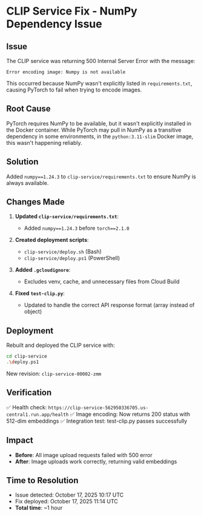# CLIP Service Fix - NumPy Dependency Issue

## Issue
The CLIP service was returning 500 Internal Server Error with the message:
```
Error encoding image: Numpy is not available
```

This occurred because NumPy wasn't explicitly listed in `requirements.txt`, causing PyTorch to fail when trying to encode images.

## Root Cause
PyTorch requires NumPy to be available, but it wasn't explicitly installed in the Docker container. While PyTorch may pull in NumPy as a transitive dependency in some environments, in the `python:3.11-slim` Docker image, this wasn't happening reliably.

## Solution
Added `numpy==1.24.3` to `clip-service/requirements.txt` to ensure NumPy is always available.

## Changes Made
1. **Updated `clip-service/requirements.txt`**:
   - Added `numpy==1.24.3` before `torch==2.1.0`

2. **Created deployment scripts**:
   - `clip-service/deploy.sh` (Bash)
   - `clip-service/deploy.ps1` (PowerShell)

3. **Added `.gcloudignore`**:
   - Excludes venv, cache, and unnecessary files from Cloud Build

4. **Fixed `test-clip.py`**:
   - Updated to handle the correct API response format (array instead of object)

## Deployment
Rebuilt and deployed the CLIP service with:
```bash
cd clip-service
.\deploy.ps1
```

New revision: `clip-service-00002-zmm`

## Verification
✅ Health check: `https://clip-service-562950336705.us-central1.run.app/health`
✅ Image encoding: Now returns 200 status with 512-dim embeddings
✅ Integration test: test-clip.py passes successfully

## Impact
- **Before**: All image upload requests failed with 500 error
- **After**: Image uploads work correctly, returning valid embeddings

## Time to Resolution
- Issue detected: October 17, 2025 10:17 UTC
- Fix deployed: October 17, 2025 11:14 UTC
- **Total time**: ~1 hour
